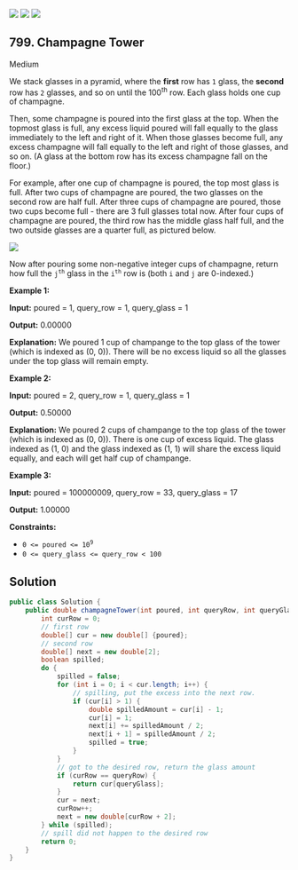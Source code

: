 [![](https://img.shields.io/github/stars/javadev/LeetCode-in-Java?label=Stars&style=flat-square)](https://github.com/javadev/LeetCode-in-Java)
[![](https://img.shields.io/github/forks/javadev/LeetCode-in-Java?label=Fork%20me%20on%20GitHub%20&style=flat-square)](https://github.com/javadev/LeetCode-in-Java/fork)
[![](https://img.shields.io/badge/-LeetCode%20in%20Kotlin-blue?style=flat-square)](https://github.com/javadev/LeetCode-in-Kotlin)

## 799\. Champagne Tower

Medium

We stack glasses in a pyramid, where the **first** row has `1` glass, the **second** row has `2` glasses, and so on until the 100<sup>th</sup> row. Each glass holds one cup of champagne.

Then, some champagne is poured into the first glass at the top. When the topmost glass is full, any excess liquid poured will fall equally to the glass immediately to the left and right of it. When those glasses become full, any excess champagne will fall equally to the left and right of those glasses, and so on. (A glass at the bottom row has its excess champagne fall on the floor.)

For example, after one cup of champagne is poured, the top most glass is full. After two cups of champagne are poured, the two glasses on the second row are half full. After three cups of champagne are poured, those two cups become full - there are 3 full glasses total now. After four cups of champagne are poured, the third row has the middle glass half full, and the two outside glasses are a quarter full, as pictured below.

![](https://s3-lc-upload.s3.amazonaws.com/uploads/2018/03/09/tower.png)

Now after pouring some non-negative integer cups of champagne, return how full the <code>j<sup>th</sup></code> glass in the <code>i<sup>th</sup></code> row is (both `i` and `j` are 0-indexed.)

**Example 1:**

**Input:** poured = 1, query\_row = 1, query\_glass = 1

**Output:** 0.00000

**Explanation:** We poured 1 cup of champange to the top glass of the tower (which is indexed as (0, 0)). There will be no excess liquid so all the glasses under the top glass will remain empty. 

**Example 2:**

**Input:** poured = 2, query\_row = 1, query\_glass = 1

**Output:** 0.50000

**Explanation:** We poured 2 cups of champange to the top glass of the tower (which is indexed as (0, 0)). There is one cup of excess liquid. The glass indexed as (1, 0) and the glass indexed as (1, 1) will share the excess liquid equally, and each will get half cup of champange. 

**Example 3:**

**Input:** poured = 100000009, query\_row = 33, query\_glass = 17

**Output:** 1.00000 

**Constraints:**

*   <code>0 <= poured <= 10<sup>9</sup></code>
*   `0 <= query_glass <= query_row < 100`

## Solution

```java
public class Solution {
    public double champagneTower(int poured, int queryRow, int queryGlass) {
        int curRow = 0;
        // first row
        double[] cur = new double[] {poured};
        // second row
        double[] next = new double[2];
        boolean spilled;
        do {
            spilled = false;
            for (int i = 0; i < cur.length; i++) {
                // spilling, put the excess into the next row.
                if (cur[i] > 1) {
                    double spilledAmount = cur[i] - 1;
                    cur[i] = 1;
                    next[i] += spilledAmount / 2;
                    next[i + 1] = spilledAmount / 2;
                    spilled = true;
                }
            }
            // got to the desired row, return the glass amount
            if (curRow == queryRow) {
                return cur[queryGlass];
            }
            cur = next;
            curRow++;
            next = new double[curRow + 2];
        } while (spilled);
        // spill did not happen to the desired row
        return 0;
    }
}
```